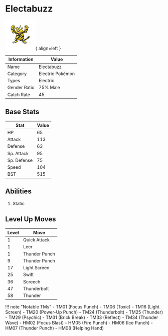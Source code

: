 # Electabuzz

![Electabuzz](../images/pokemon/125.png){ align=left }

| Information | Value |
|------------|--------|
| Name | Electabuzz |
| Category | Electric Pokémon |
| Types | Electric |
| Gender Ratio | 75% Male |
| Catch Rate | 45 |

## Base Stats

| Stat | Value |
|------|-------|
| HP | 65 |
| Attack | 113 |
| Defense | 63 |
| Sp. Attack | 95 |
| Sp. Defense | 75 |
| Speed | 104 |
| BST | 515 |

## Abilities
1. Static

## Level Up Moves
| Level | Move |
|-------|------|
| 1 | Quick Attack |
| 1 | Leer |
| 1 | Thunder Punch |
| 9 | Thunder Punch |
| 17 | Light Screen |
| 25 | Swift |
| 36 | Screech |
| 47 | Thunderbolt |
| 58 | Thunder |

!!! note "Notable TMs"
    - TM01 (Focus Punch)
    - TM06 (Toxic)
    - TM16 (Light Screen)
    - TM20 (Power-Up Punch)
    - TM24 (Thunderbolt)
    - TM25 (Thunder)
    - TM29 (Psychic)
    - TM31 (Brick Break)
    - TM33 (Reflect)
    - TM34 (Thunder Wave)
    - HM02 (Focus Blast)
    - HM05 (Fire Punch)
    - HM06 (Ice Punch)
    - HM07 (Thunder Punch)
    - HM08 (Helping Hand)
